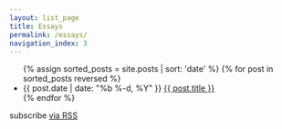 ```yaml
---
layout: list_page
title: Essays
permalink: /essays/
navigation_index: 3
---
```


<ul class="posts">
  {% assign sorted_posts = site.posts | sort: 'date' %}
  {% for post in sorted_posts reversed %}
    <li>
      <span class="post-date">{{ post.date | date: "%b %-d, %Y" }}</span>
      <a class="post-link" href="{{ post.url | prepend: site.baseurl }}">{{ post.title }}</a>
    </li>
  {% endfor %}
</ul>

<p class="rss-subscribe">subscribe <a href="{{ "/feed.xml" | prepend: site.baseurl }}">via RSS</a></p>


